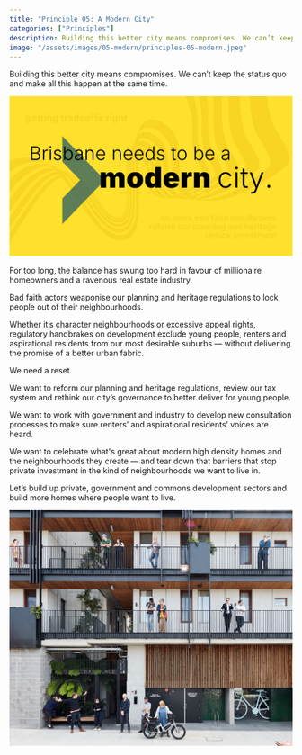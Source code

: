 ```yaml
---
title: "Principle 05: A Modern City"
categories: ["Principles"]
description: Building this better city means compromises. We can’t keep the status quo and make all this happen at the same time.
image: "/assets/images/05-modern/principles-05-modern.jpeg"
---
```


Building this better city means compromises. We can’t keep the status quo and make all this happen at the same time.

![Brisbane needs to be a modern city.](/assets/images/05-modern/principles-05-modern.jpeg)

For too long, the balance has swung too hard in favour of millionaire homeowners and a ravenous real estate industry. 


Bad faith actors weaponise our planning and heritage regulations to lock people out of their neighbourhoods.


Whether it’s character neighbourhoods or excessive appeal rights, regulatory handbrakes on development exclude young people, renters and aspirational residents from our most desirable suburbs — without delivering the promise of a better urban fabric.


We need a reset.


We want to reform our planning and heritage regulations, review our tax system and rethink our city’s governance to better deliver for young people.


We want to work with government and industry to develop new consultation processes to make sure renters’ and aspirational residents’ voices are heard.


We want to celebrate what's great about modern high density homes and the neighbourhoods they create — and tear down that barriers that stop private investment in the kind of neighbourhoods we want to live in.


Let’s build up private, government and commons development sectors and build more homes where people want to live.

![Street-side view of a modern building with people on balconies facing the street.](/assets/images/05-modern/railway-pl.jpeg)
